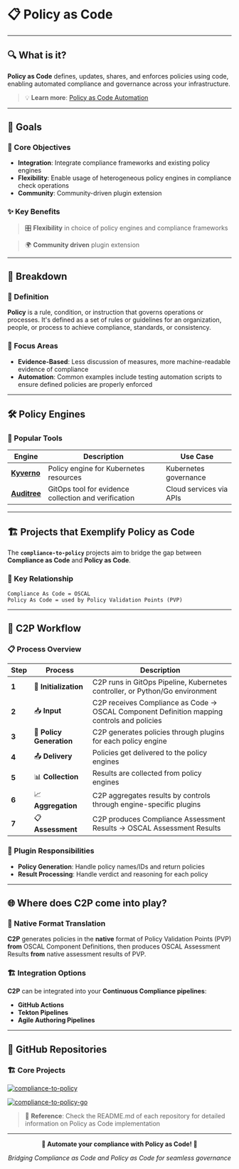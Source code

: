 # 📋 Policy as Code

---

## 🔍 What is it?

**Policy as Code** defines, updates, shares, and enforces policies using code, enabling automated compliance and governance across your infrastructure.

> 💡 **Learn more**: [Policy as Code Automation](https://www.redhat.com/en/blog/policy-as-code-automation)

---

## 🎯 Goals

### 🔧 Core Objectives

- **Integration**: Integrate compliance frameworks and existing policy engines
- **Flexibility**: Enable usage of heterogeneous policy engines in compliance check operations
- **Community**: Community-driven plugin extension

### ✨ Key Benefits

> 🎛️ **Flexibility** in choice of policy engines and compliance frameworks

> 🌍 **Community driven** plugin extension

---

## 🧩 Breakdown

### 📖 Definition

**Policy** is a rule, condition, or instruction that governs operations or processes. It's defined as a set of rules or guidelines for an organization, people, or process to achieve compliance, standards, or consistency.

### 🎯 Focus Areas

- **Evidence-Based**: Less discussion of measures, more machine-readable evidence of compliance
- **Automation**: Common examples include testing automation scripts to ensure defined policies are properly enforced

---

## 🛠️ Policy Engines

### 🚀 Popular Tools

| Engine | Description | Use Case |
|--------|-------------|----------|
| **[Kyverno](https://kyverno.io/docs/introduction/)** | Policy engine for Kubernetes resources | Kubernetes governance |
| **[Auditree](https://auditree.github.io/)** | GitOps tool for evidence collection and verification | Cloud services via APIs |

---

## 🏗️ Projects that Exemplify Policy as Code

The **`compliance-to-policy`** projects aim to bridge the gap between **Compliance as Code** and **Policy as Code**.

### 🔗 Key Relationship

```
Compliance As Code = OSCAL
Policy As Code = used by Policy Validation Points (PVP)
```

---

## 🔄 C2P Workflow

### 📋 Process Overview

| Step | Process | Description |
|------|---------|-------------|
| **1** | 🚀 **Initialization** | C2P runs in GitOps Pipeline, Kubernetes controller, or Python/Go environment |
| **2** | 📥 **Input** | C2P receives Compliance as Code → OSCAL Component Definition mapping controls and policies |
| **3** | 🔧 **Policy Generation** | C2P generates policies through plugins for each policy engine |
| **4** | 📤 **Delivery** | Policies get delivered to the policy engines |
| **5** | 📊 **Collection** | Results are collected from policy engines |
| **6** | 📈 **Aggregation** | C2P aggregates results by controls through engine-specific plugins |
| **7** | 📋 **Assessment** | C2P produces Compliance Assessment Results → OSCAL Assessment Results |

### 🎯 Plugin Responsibilities

- **Policy Generation**: Handle policy names/IDs and return policies
- **Result Processing**: Handle verdict and reasoning for each policy

---

## 🌐 Where does C2P come into play?

### 🔄 Native Format Translation

**C2P** generates policies in the **native** format of Policy Validation Points (PVP) **from** OSCAL Component Definitions, then produces OSCAL Assessment Results **from** native assessment results of PVP.

### 🏗️ Integration Options

**C2P** can be integrated into your **Continuous Compliance pipelines**:

- **GitHub Actions**
- **Tekton Pipelines**  
- **Agile Authoring Pipelines**

---

## 📂 GitHub Repositories

### 🏗️ Core Projects

[![compliance-to-policy](https://img.shields.io/badge/GitHub-compliance--to--policy-blue?style=for-the-badge&logo=github)](https://github.com/oscal-compass/compliance-to-policy)

[![compliance-to-policy-go](https://img.shields.io/badge/GitHub-compliance--to--policy--go-green?style=for-the-badge&logo=github)](https://github.com/oscal-compass/compliance-to-policy-go)

> 📖 **Reference**: Check the README.md of each repository for detailed information on Policy as Code implementation

---

<div align="center">

**🚀 Automate your compliance with Policy as Code! 🚀**

*Bridging Compliance as Code and Policy as Code for seamless governance*

</div>
